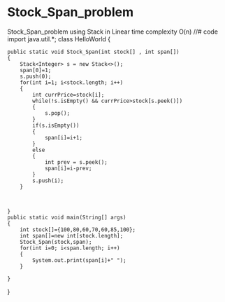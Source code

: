 # Stock_Span_problem
Stock_Span_problem using Stack in Linear time complexity O(n)
//# code
import java.util.*;
class HelloWorld {
    
    public static void Stock_Span(int stock[] , int span[])
    {
        Stack<Integer> s = new Stack<>();
        span[0]=1;
        s.push(0);
        for(int i=1; i<stock.length; i++)
        {
            int currPrice=stock[i];
            while(!s.isEmpty() && currPrice>stock[s.peek()])
            {
                s.pop();
            }
            if(s.isEmpty())
            {
                span[i]=i+1;
            }
            else
            {
                int prev = s.peek();
                span[i]=i-prev;
            }
            s.push(i);
        }
        
        
        
    }
    public static void main(String[] args) 
    {
        int stock[]={100,80,60,70,60,85,100};
        int span[]=new int[stock.length];
        Stock_Span(stock,span);
        for(int i=0; i<span.length; i++)
        {
            System.out.print(span[i]+" ");
        }
       
    }
}
